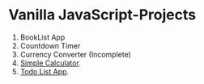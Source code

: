 # Vanilla JavaScript-Projects
1. BookList App
2. Countdown Timer
3. Currency Converter (Incomplete)
4. [Simple Calculator](https://simple-calculator-jsc.web.app).
5. [Todo List App](https://todo-app-lis.web.app).
